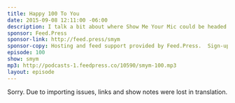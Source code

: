 ```yaml
---
title: Happy 100 To You
date: 2015-09-08 12:11:00 -06:00
description: I talk a bit about where Show Me Your Mic could be headed in the future and how you could help.
sponsor: Feed.Press
sponsor-link: http://feed.press/smym
sponsor-copy: Hosting and feed support provided by Feed.Press.  Sign-up today and try FeedPress on a 14 day trial (no contracts or commitments). Use promo code "smym" during checkout to get 10% off your first year.
episode: 100
show: smym
mp3: http://podcasts-1.feedpress.co/10590/smym-100.mp3
layout: episode
---
```


Sorry. Due to importing issues, links and show notes were lost in translation.
